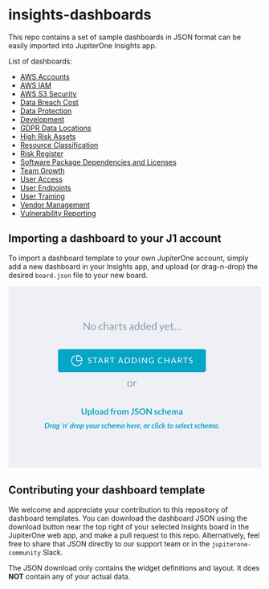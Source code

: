 # insights-dashboards

This repo contains a set of sample dashboards in JSON format can be easily
imported into JupiterOne Insights app.

List of dashboards:

- [AWS Accounts](src/boards/aws-accounts/)
- [AWS IAM](src/boards/aws-iam/)
- [AWS S3 Security](src/boards/aws-s3-security/)
- [Data Breach Cost](src/boards/data-breach-cost/)
- [Data Protection](src/boards/data-protection/)
- [Development](src/boards/development/)
- [GDPR Data Locations](src/boards/gdpr-data-locations/)
- [High Risk Assets](src/boards/high-risk-assets/)
- [Resource Classification](src/boards/resource-classification/)
- [Risk Register](src/boards/risk-register/)
- [Software Package Dependencies and Licenses](src/boards/code-deps-licenses/)
- [Team Growth](src/boards/team-growth/)
- [User Access](src/boards/user-access/)
- [User Endpoints](src/boards/user-endpoints/)
- [User Training](src/boards/user-training/)
- [Vendor Management](src/boards/vendor-mgmt/)
- [Vulnerability Reporting](src/boards/vuln-reporting/)

## Importing a dashboard to your J1 account

To import a dashboard template to your own JupiterOne account, simply
add a new dashboard in your Insights app, and upload (or drag-n-drop)
the desired `board.json` file to your new board.

![j1-insights-upload](j1-insights-upload.png)

## Contributing your dashboard template

We welcome and appreciate your contribution to this repository of 
dashboard templates. You can download the dashboard JSON using the
download button near the top right of your selected Insights board
in the JupiterOne web app, and make a pull request to this repo.
Alternatively, feel free to share that JSON directly to our support
team or in the `jupiterone-community` Slack.

The JSON download only contains the widget definitions and layout.
It does **NOT** contain any of your actual data.
